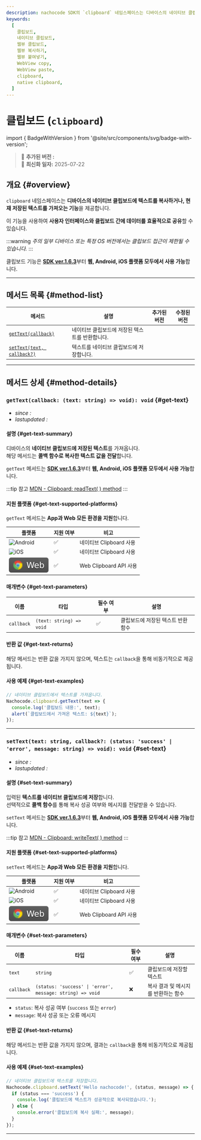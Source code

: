 ```yaml
---
description: nachocode SDK의 `clipboard` 네임스페이스는 디바이스의 네이티브 클립보드와 데이터를 쉽게 주고받을 수 있는 기능을 제공합니다.
keywords:
  [
    클립보드,
    네이티브 클립보드,
    웹뷰 클립보드,
    웹뷰 복사하기,
    웹뷰 붙여넣기,
    WebView copy,
    WebView paste,
    clipboard,
    native clipboard,
  ]
---
```


# 클립보드 (`clipboard`)

import { BadgeWithVersion } from '@site/src/components/svg/badge-with-version';

> 🚀 **추가된 버전 :** <BadgeWithVersion type="SDK" version="v1.4.0" link="/docs/releases/v1/sdk/release-v-1-4-0" /> <BadgeWithVersion type="Android" version="v1.4.0" link="/docs/releases/v1/app-source/android/release-v-1-4-0" /> <BadgeWithVersion type="iOS" version="v1.4.0" link="/docs/releases/v1/app-source/ios/release-v-1-4-0" />  
> 🔔 **최신화 일자:** 2025-07-22

## **개요** {#overview}

`clipboard` 네임스페이스는 **디바이스의 네이티브 클립보드에 텍스트를 복사하거나, 현재 저장된 텍스트를 가져오는 기능**을 제공합니다.

이 기능을 사용하여 **사용자 인터페이스와 클립보드 간에 데이터를 효율적으로 공유**할 수 있습니다.

:::warning _주의_
_일부 디바이스 또는 특정 OS 버전에서는 클립보드 접근이 제한될 수 있습니다._
:::

클립보드 기능은 [**SDK ver.1.6.3**](/docs/releases/v1/sdk/release-v-1-6-3)부터 **웹, Android, iOS 플랫폼 모두에서 사용 가능**합니다.

---

## **메서드 목록** {#method-list}

| 메서드                                  | 설명                                            | 추가된 버전                                                                                   | 수정된 버전                                                                                   |
| --------------------------------------- | ----------------------------------------------- | --------------------------------------------------------------------------------------------- | --------------------------------------------------------------------------------------------- |
| [`getText(callback)`](#get-text)        | 네이티브 클립보드에 저장된 텍스트를 반환합니다. | <BadgeWithVersion type="SDK" version="v1.4.0" link="/docs/releases/v1/sdk/release-v-1-4-0" /> | <BadgeWithVersion type="SDK" version="v1.6.3" link="/docs/releases/v1/sdk/release-v-1-6-3" /> |
| [`setText(text, callback?)`](#set-text) | 텍스트를 네이티브 클립보드에 저장합니다.        | <BadgeWithVersion type="SDK" version="v1.4.0" link="/docs/releases/v1/sdk/release-v-1-4-0" /> | <BadgeWithVersion type="SDK" version="v1.6.3" link="/docs/releases/v1/sdk/release-v-1-6-3" /> |

---

## **메서드 상세** {#method-details}

### **`getText(callback: (text: string) => void): void`** {#get-text}

- _since :_ <BadgeWithVersion type="SDK" version="v1.4.0" link="/docs/releases/v1/sdk/release-v-1-4-0" />
- _lastupdated :_ <BadgeWithVersion type="SDK" version="v1.6.3" link="/docs/releases/v1/sdk/release-v-1-6-3" />

#### 설명 {#get-text-summary}

디바이스의 **네이티브 클립보드에 저장된 텍스트**를 가져옵니다.  
해당 메서드는 **콜백 함수로 복사한 텍스트 값을 전달**합니다.

`getText` 메서드는 [**SDK ver.1.6.3**](/docs/releases/v1/sdk/release-v-1-6-3)부터 **웹, Android, iOS 플랫폼 모두에서 사용 가능**합니다.

:::tip 참고
[MDN - Clipboard: readText( ) method](https://developer.mozilla.org/en-US/docs/Web/API/Clipboard/readText)
:::

#### 지원 플랫폼 {#get-text-supported-platforms}

`getText` 메서드는 **App과 Web 모든 환경을 지원**합니다.

| 플랫폼                                                             | 지원 여부 | 비고                    |
| ------------------------------------------------------------------ | --------- | ----------------------- |
| ![Android](https://img.shields.io/badge/Android-gray?logo=android) | ✅        | 네이티브 Clipboard 사용 |
| ![iOS](https://img.shields.io/badge/iOS-gray?logo=apple)           | ✅        | 네이티브 Clipboard 사용 |
| ![Web](/img/docs/chrome-badge.svg)                                 | ✅        | Web Clipboard API 사용  |

#### 매개변수 {#get-text-parameters}

| 이름       | 타입                     | 필수 여부 | 설명                               |
| ---------- | ------------------------ | --------- | ---------------------------------- |
| `callback` | `(text: string) => void` | ✅        | 클립보드에 저장된 텍스트 반환 함수 |

#### 반환 값 {#get-text-returns}

해당 메서드는 반환 값을 가지지 않으며, 텍스트는 `callback`을 통해 비동기적으로 제공됩니다.

#### 사용 예제 {#get-text-examples}

```javascript
// 네이티브 클립보드에서 텍스트를 가져옵니다.
Nachocode.clipboard.getText(text => {
  console.log('클립보드 내용:', text);
  alert(`클립보드에서 가져온 텍스트: ${text}`);
});
```

---

### **`setText(text: string, callback?: (status: 'success' | 'error', message: string) => void): void`** {#set-text}

- _since :_ <BadgeWithVersion type="SDK" version="v1.4.0" link="/docs/releases/v1/sdk/release-v-1-4-0" />
- _lastupdated :_ <BadgeWithVersion type="SDK" version="v1.6.3" link="/docs/releases/v1/sdk/release-v-1-6-3" />

#### 설명 {#set-text-summary}

입력된 **텍스트를 네이티브 클립보드에 저장**합니다.  
선택적으로 **콜백 함수**를 통해 복사 성공 여부와 메시지를 전달받을 수 있습니다.

`setText` 메서드는 [**SDK ver.1.6.3**](/docs/releases/v1/sdk/release-v-1-6-3)부터 **웹, Android, iOS 플랫폼 모두에서 사용 가능**합니다.

:::tip 참고
[MDN - Clipboard: writeText( ) method](https://developer.mozilla.org/en-US/docs/Web/API/Clipboard/writeText)
:::

#### 지원 플랫폼 {#set-text-supported-platforms}

`setText` 메서드는 **App과 Web 모든 환경을 지원**합니다.

| 플랫폼                                                             | 지원 여부 | 비고                    |
| ------------------------------------------------------------------ | --------- | ----------------------- |
| ![Android](https://img.shields.io/badge/Android-gray?logo=android) | ✅        | 네이티브 Clipboard 사용 |
| ![iOS](https://img.shields.io/badge/iOS-gray?logo=apple)           | ✅        | 네이티브 Clipboard 사용 |
| ![Web](/img/docs/chrome-badge.svg)                                 | ✅        | Web Clipboard API 사용  |

#### 매개변수 {#set-text-parameters}

| 이름       | 타입                                                      | 필수 여부 | 설명                                |
| ---------- | --------------------------------------------------------- | --------- | ----------------------------------- |
| `text`     | `string`                                                  | ✅        | 클립보드에 저장할 텍스트            |
| `callback` | `(status: 'success' \| 'error', message: string) => void` | ❌        | 복사 결과 및 메시지를 반환하는 함수 |

- `status`: 복사 성공 여부 (`success` 또는 `error`)
- `message`: 복사 성공 또는 오류 메시지

#### 반환 값 {#set-text-returns}

해당 메서드는 반환 값을 가지지 않으며, 결과는 `callback`을 통해 비동기적으로 제공됩니다.

#### 사용 예제 {#set-text-examples}

```javascript
// 네이티브 클립보드에 텍스트를 저장합니다.
Nachocode.clipboard.setText('Hello nachocode!', (status, message) => {
  if (status === 'success') {
    console.log('클립보드에 텍스트가 성공적으로 복사되었습니다.');
  } else {
    console.error('클립보드에 복사 실패:', message);
  }
});
```

---
